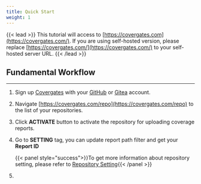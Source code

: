 ```yaml
---
title: Quick Start
weight: 1
---
```


{{< lead >}}
This tutorial will access to [https://covergates.com](https://covergates.com/).
If you are using self-hosted version, please replace [https://covergates.com/](https://covergates.com/)
to your self-hosted server URL.
{{< /lead >}}

## Fundamental Workflow

---

1. Sign up [Covergates](https://covergates.com/) with your [GitHub](https://github.com/) or [Gitea](https://gitea.com/) account.
2. Navigate [https://covergates.com/repo](https://covergates.com/repo) to the list of your repositories.
3. Click **ACTIVATE** button to activate the repository for uploading coverage reports.
4. Go to **SETTING** tag, you can update report path filter and get your **Report ID**

    {{< panel style="success">}}To get more information about repository setting, please refer to [Repository Setting](/start/setting){{< /panel >}}
5.